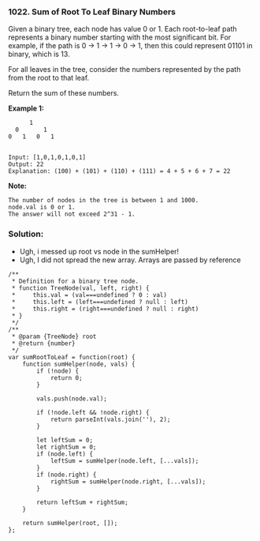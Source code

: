 ### 1022. Sum of Root To Leaf Binary Numbers
Given a binary tree, each node has value 0 or 1.  Each root-to-leaf path represents a binary number starting with the most significant bit.  For example, if the path is 0 -> 1 -> 1 -> 0 -> 1, then this could represent 01101 in binary, which is 13.

For all leaves in the tree, consider the numbers represented by the path from the root to that leaf.

Return the sum of these numbers.

**Example 1:**
```
      1
  0       1
0   1   0   1


Input: [1,0,1,0,1,0,1]
Output: 22
Explanation: (100) + (101) + (110) + (111) = 4 + 5 + 6 + 7 = 22
``` 

**Note:**
```
The number of nodes in the tree is between 1 and 1000.
node.val is 0 or 1.
The answer will not exceed 2^31 - 1.
```

### Solution:
- Ugh, i messed up root vs node in the sumHelper!
- Ugh, I did not spread the new array. Arrays are passed by reference

```
/**
 * Definition for a binary tree node.
 * function TreeNode(val, left, right) {
 *     this.val = (val===undefined ? 0 : val)
 *     this.left = (left===undefined ? null : left)
 *     this.right = (right===undefined ? null : right)
 * }
 */
/**
 * @param {TreeNode} root
 * @return {number}
 */
var sumRootToLeaf = function(root) {
    function sumHelper(node, vals) {
        if (!node) {
            return 0;
        }
        
        vals.push(node.val);
        
        if (!node.left && !node.right) {
            return parseInt(vals.join(''), 2);
        }
        
        let leftSum = 0;
        let rightSum = 0;
        if (node.left) {
            leftSum = sumHelper(node.left, [...vals]);
        }
        if (node.right) {
            rightSum = sumHelper(node.right, [...vals]);
        }
        
        return leftSum + rightSum;
    }
    
    return sumHelper(root, []);
};
```
